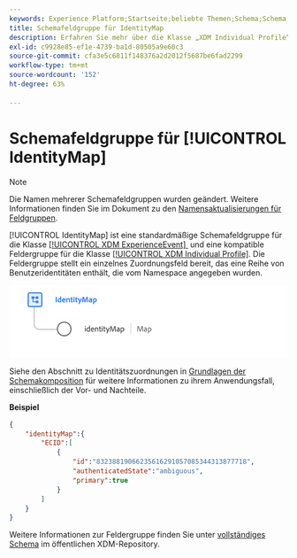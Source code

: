 ```yaml
---
keywords: Experience Platform;Startseite;beliebte Themen;Schema;Schema;XDM;individuelles Profil;Felder;Schemas;Schemata;identityMap;identität zuordnen;Identität zuordnen;Schema-Design;map;Map;Vereinigungsschema;Vereinigung
title: Schemafeldgruppe für IdentityMap
description: Erfahren Sie mehr über die Klasse „XDM Individual Profile“.
exl-id: c9928e85-ef1e-4739-ba1d-80505a9e60c3
source-git-commit: cfa3e5c6811f148376a2d2012f5687be6fad2299
workflow-type: tm+mt
source-wordcount: '152'
ht-degree: 63%

---
```


# Schemafeldgruppe für [!UICONTROL IdentityMap] 

>[!NOTE]
>
>Die Namen mehrerer Schemafeldgruppen wurden geändert. Weitere Informationen finden Sie im Dokument zu den [Namensaktualisierungen für Feldgruppen](../name-updates.md).

[!UICONTROL IdentityMap] ist eine standardmäßige Schemafeldgruppe für die Klasse [[!UICONTROL XDM ExperienceEvent] &#x200B;](../../classes/experienceevent.md) und eine kompatible Feldergruppe für die Klasse [[!UICONTROL XDM Individual Profile]](../../classes/individual-profile.md). Die Feldergruppe stellt ein einzelnes Zuordnungsfeld bereit, das eine Reihe von Benutzeridentitäten enthält, die vom Namespace angegeben wurden.

![Ein Diagramm der Schemafeldgruppe [!UICONTROL IdentityMap]](../../images/field-groups/identitymap.png)

Siehe den Abschnitt zu Identitätszuordnungen in [Grundlagen der Schemakomposition](../../schema/composition.md#identityMap) für weitere Informationen zu ihrem Anwendungsfall, einschließlich der Vor- und Nachteile.

**Beispiel**

```JSON
{
    "identityMap":{
        "ECID":[
            {
                "id":"83238819066235616291057085344313877718",
                "authenticatedState":"ambiguous",
                "primary":true
            }
        ]
    }
}
```

Weitere Informationen zur Feldergruppe finden Sie unter [vollständiges Schema](https://github.com/adobe/xdm/blob/master/components/fieldgroups/shared/identitymap.schema.json) im öffentlichen XDM-Repository.

